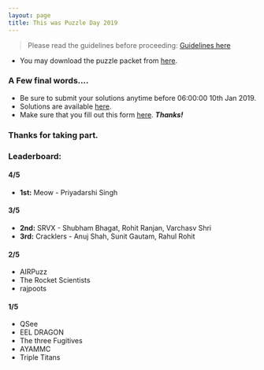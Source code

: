 ```yaml
---
layout: page
title: This was Puzzle Day 2019
---
```


> Please read the guidelines before proceeding: [Guidelines here](https://docs.google.com/document/d/1VgrH4PHpT8v42gdCkbfpYa-awBduX4wapjBXfgsNz8c/edit?usp=sharing)


* You may download the puzzle packet from [here](https://res.cloudinary.com/reangdeba/image/upload/v1546883193/Puzzle_Packet.pdf).


### A Few final words....

* Be sure to submit your solutions anytime before 06:00:00 10th Jan 2019.
* Solutions are available [here](https://docs.google.com/document/d/1ZhkhsIff9CfohbNEGkFZS2I7gHZdQTmtrSTLLUJIFls/edit).
* Make sure that you fill out this form [here](https://goo.gl/forms/ETaoFtXwB7b34FQF2). ***Thanks!***

### Thanks for taking part.

### Leaderboard:

#### 4/5

* **1st:** Meow - Priyadarshi Singh

#### 3/5

* **2nd:** SRVX - Shubham Bhagat, Rohit Ranjan, Varchasv Shri
* **3rd:** Cracklers - Anuj Shah, Sunit Gautam, Rahul Rohit

#### 2/5

* AIRPuzz				
* The Rocket Scientists	
* rajpoots	

#### 1/5

* QSee						
* EEL DRAGON
* The three Fugitives	
* AYAMMC				
* Triple Titans

